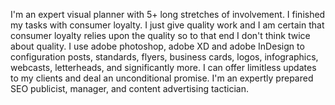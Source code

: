 I'm an expert visual planner with 5+ long stretches of involvement. I finished my tasks with consumer loyalty. I just give quality work and I am certain that consumer loyalty relies upon the quality so to that end I don't think twice about quality. I use adobe photoshop, adobe XD and adobe InDesign to configuration posts, standards, flyers, business cards, logos, infographics, webcasts, letterheads, and significantly more. I can offer limitless updates to my clients and deal an unconditional promise. I'm an expertly prepared SEO publicist, manager, and content advertising tactician.
